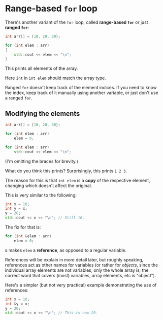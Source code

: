 # Range-based `for` loop

There's another variant of the `for` loop, called **range-based `for`** or just **ranged `for`**:

```cpp
int arr[] = {10, 20, 30};

for (int elem : arr)
{
    std::cout << elem << "\n";
}
```
This prints all elements of the array.

Here `int` in `int elem` should match the array type.

Ranged `for` doesn't keep track of the element indices. If you need to know the index, keep track of it manually using another variable, or just don't use a ranged `for`.

## Modifying the elements

```cpp
int arr[] = {10, 20, 30};

for (int elem : arr)
    elem = 0;

for (int elem : arr)
    std::cout << elem << "\n";
```
(I'm omitting the braces for brevity.)

What do you think this prints? Surprisingly, this prints `1 2 3`.

The reason for this is that `int elem` is a **copy** of the respective element, changing which doesn't affect the original.

This is very similar to the following:
```cpp
int x = 10;
int y = x;
y = 20;
std::cout << x << "\n"; // Still 10.
```

The fix for that is:
```cpp
for (int &elem : arr)
    elem = 0;
```
`&` makes `elem` a **reference**, as opposed to a regular variable.

References will be explain in more detail later, but roughly speaking, references act as other names for variables (or rather for *objects*, since the individual array elements are not variables, only the whole array is; the correct word that covers (most) variables, array elements, etc is "object").

Here's a simpler (but not very practical) example demonstrating the use of references:
```cpp
int x = 10;
int &y = x;
y = 20;
std::cout << x << "\n"; // This is now 20.
```
